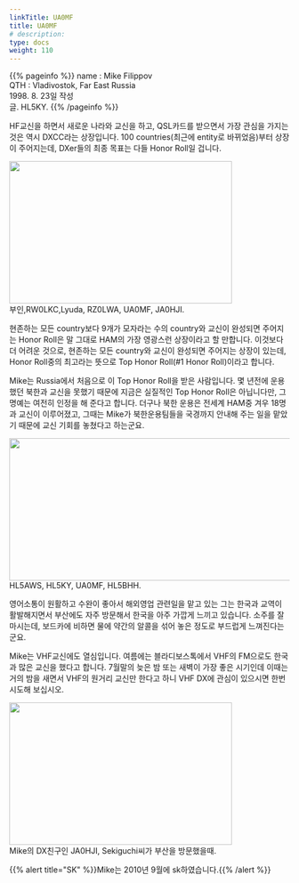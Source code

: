 ```yaml
---
linkTitle: UA0MF
title: UA0MF
# description: 
type: docs
weight: 110
---
```

{{% pageinfo %}}
name : Mike Filippov<br>
QTH   : Vladivostok, Far East Russia<br>
1998. 8. 23일 작성<br>
글. HL5KY.
{{% /pageinfo %}}

HF교신을 하면서 새로운 나라와 교신을 하고, QSL카드를 받으면서 가장 관심을 가지는 것은 역시 DXCC라는 상장입니다. 100 countries(최근에 entity로 바뀌었음)부터 상장이 주어지는데, DXer들의 최종 목표는 다들 Honor Roll일 겁니다.

<img src="/friendship/img/ua0mf_1.jpeg" style="width:400px;height:256"><br>
부인,RW0LKC,Lyuda, RZ0LWA, UA0MF, JA0HJI.

현존하는 모든 country보다 9개가 모자라는 수의 country와 교신이 완성되면 주어지는 Honor Roll은 말 그대로 HAM의 가장 영광스런 상장이라고 할 만합니다. 이것보다 더 어려운 것으로, 현존하는 모든 country와 교신이 완성되면 주어지는 상장이 있는데, Honor Roll중의 최고라는 뜻으로 Top Honor Roll(#1 Honor Roll)이라고 합니다.

Mike는 Russia에서 처음으로 이 Top Honor Roll을 받은 사람입니다. 몇 년전에 운용했던 북한과 교신을 못했기 때문에 지금은 실질적인 Top Honor Roll은 아닙니다만, 그 명예는 여전히 인정을 해 준다고 합니다. 더구나 북한 운용은 전세계 HAM중 겨우 18명과 교신이 이루어졌고, 그때는 Mike가 북한운용팀들을 국경까지 안내해 주는 일을 맡았기 때문에 교신 기회를 놓쳤다고 하는군요.

<img src="/friendship/img/ua0mf_2.jpeg" style="width:550px;height:256"><br>
HL5AWS, HL5KY, UA0MF, HL5BHH.

영어소통이 원활하고 수완이 좋아서 해외영업 관련일을 맡고 있는 그는 한국과 교역이 활발해지면서 부산에도 자주 방문해서 한국을 아주 가깝게 느끼고 있습니다. 소주를 잘 마시는데, 보드카에 비하면 물에 약간의 알콜을 섞어 놓은 정도로 부드럽게 느껴진다는군요.

Mike는 VHF교신에도 열심입니다. 여름에는 블라디보스톡에서 VHF의 FM으로도 한국과 많은 교신을 했다고 합니다. 7월말의 늦은 밤 또는 새벽이 가장 좋은 시기인데 이때는 거의 밤을 새면서 VHF의 원거리 교신만 한다고 하니 VHF DX에 관심이 있으시면 한번 시도해 보십시오.

<img src="/friendship/img/ua0mf_3.jpeg" style="width:400px;height:256"><br>
Mike의 DX친구인 JA0HJI, Sekiguchi씨가 부산을 방문했을때.

{{% alert title="SK" %}}Mike는 2010년 9월에 sk하였습니다.{{% /alert %}}


